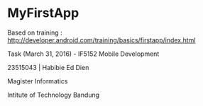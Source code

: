 # MyFirstApp
Based on training : http://developer.android.com/training/basics/firstapp/index.html

Task (March 31, 2016) - IF5152 Mobile Development

23515043 | Habibie Ed Dien


Magister Informatics

Intitute of Technology Bandung

